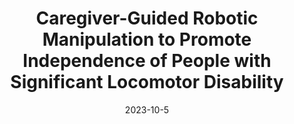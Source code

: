 ---
title: "Caregiver-Guided Robotic Manipulation to Promote Independence of People with Significant Locomotor Disability"
collection: publications
permalink: /publication/Caregiver_SLD_IROS_2023
excerpt: 'This paper is about fixing template issue #693.'
date: 2023-10-5
venue: 'Workshop on Assistive Robotics for Citizens, IROS'
paperurl: 'http://academicpages.github.io/files/paper3.pdf'
citation: 'D. Mahalingam, A. Patankar, D. Das, N. Chakraborty, C.R. Ramakrishnan and I.V. Ramakrishnan. Caregiver-Guided Robotic Manipulation to Promote Independence of People with Significant Locomotor Disability. Workshop on Assistive Robotics for Citizens, <i>IEEE/RSJ International Conference on Intelligent Robots and Systems (IROS)</i> 2023.'
---